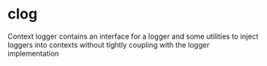 # clog
Context logger contains an interface for a logger and some utilities to inject loggers into contexts without tightly coupling with the logger implementation

